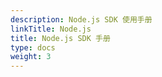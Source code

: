 ```yaml
---
description: Node.js SDK 使用手册
linkTitle: Node.js
title: Node.js SDK 手册
type: docs
weight: 3
---
```

